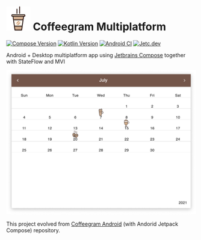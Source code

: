 # ![](images/icon.png) Coffeegram Multiplatform

[![Compose Version](https://img.shields.io/badge/JetBrains%20Compose-1.0.0--beta1-orange)](https://github.com/JetBrains/compose-jb)
[![Kotlin Version](https://img.shields.io/badge/Kotlin-1.5.31-blue.svg)](https://kotlinlang.org)
[![Android CI](https://github.com/phansier/Coffeegram-Desktop/actions/workflows/android.yml/badge.svg)](https://github.com/phansier/Coffeegram-Desktop/actions/workflows/android.yml)
[![Jetc.dev](https://img.shields.io/badge/jetc.dev-77-blue)](https://jetc.dev/issues/077.html)


Android + Desktop multiplatform app using [Jetbrains Compose](https://github.com/JetBrains/compose-jb) together with StateFlow and MVI

![](images/desktop.png)

This project evolved from [Coffeegram Android](https://github.com/phansier/Coffeegram) (with Andorid Jetpack Compose) repository.
 
